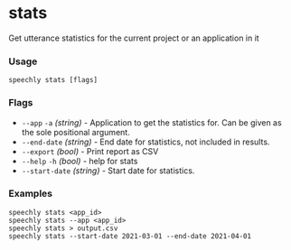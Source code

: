 # stats

Get utterance statistics for the current project or an application in it

### Usage

```
speechly stats [flags]
```

### Flags

* `--app` `-a` _(string)_ - Application to get the statistics for. Can be given as the sole positional argument.
* `--end-date` _(string)_ - End date for statistics, not included in results.
* `--export` _(bool)_ - Print report as CSV
* `--help` `-h` _(bool)_ - help for stats
* `--start-date` _(string)_ - Start date for statistics.

### Examples

```
speechly stats <app_id>
speechly stats --app <app_id>
speechly stats > output.csv
speechly stats --start-date 2021-03-01 --end-date 2021-04-01
```
